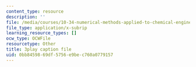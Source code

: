 ```yaml
---
content_type: resource
description: ''
file: /media/courses/10-34-numerical-methods-applied-to-chemical-engineering-fall-2015/0bb8459869df5756e9bec760a0779157_uOPuBNtv6Fk.srt
file_type: application/x-subrip
learning_resource_types: []
ocw_type: OCWFile
resourcetype: Other
title: 3play caption file
uid: 0bb84598-69df-5756-e9be-c760a0779157
---
```

